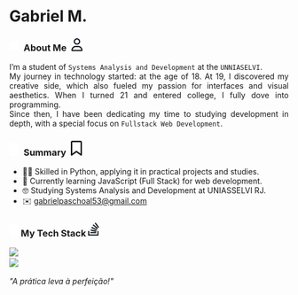 <h1>Gabriel M.</h1>
 
 <h3>
  <img src="./assets/icons/user-white.svg" width=17>
  About Me 
  <img src="./assets/icons/user-black.svg" width=20>
 </h3>

<div align="justify">
	
I’m a student of `Systems Analysis and Development` at the `UNNIASELVI`.  
My journey in technology started: at the age of 18.
At 19, I discovered my creative side, which also fueled my passion for interfaces and visual aesthetics.
When I turned 21 and entered college, I fully dove into programming.  
Since then, I have been dedicating my time to studying development in depth, with a special focus on `Fullstack Web Development`.

</div>

<!-- A Little More About Me -->
 <h3>
  <img src="./assets/icons/bookmark-white.svg" width=17>
  Summary 
  <img src="./assets/icons/bookmark-black.svg" width=20>
 </h3>
 
  - 👨‍💻 Skilled in Python, applying it in practical projects and studies.
  - 🌱 Currently learning JavaScript (Full Stack) for web development.
  - 🤓 Studying Systems Analysis and Development at UNIASSELVI RJ.
  - ✉️ gabrielpaschoal53@gmail.com

<h3>
 <img src="./assets/icons/stack-white.svg" width=17>
 My Tech Stack
 <img src="./assets/icons/stack-black.svg" width=20>
</h3>
  
  <a href="https://skillicons.dev">
    <img src="https://skillicons.dev/icons?i=java,js,py,html,css" /><br>
	<img src="https://skillicons.dev/icons?i=supabase,github,vercel,notion,md" /><br>
  </a>
</p>

*"A prática leva à perfeição!"*
<!--
    Dear user using my README as a base
    to create your own, I’m happy to authorize its use 
    and I’m glad you liked it! I just kindly ask for one thing:

    Please, leave a star on my README it would truly make my day :)
    GitHub: https://github.com/qxcyll
-->

<!--

<div>
	<a href="https://JVLsx.github.io">
		<img height="100" src="https://github.com/Qxcyll.png" alt="My avatar">
		<h1>Gabriel M.</h1>
	</a>
</div>

-->
